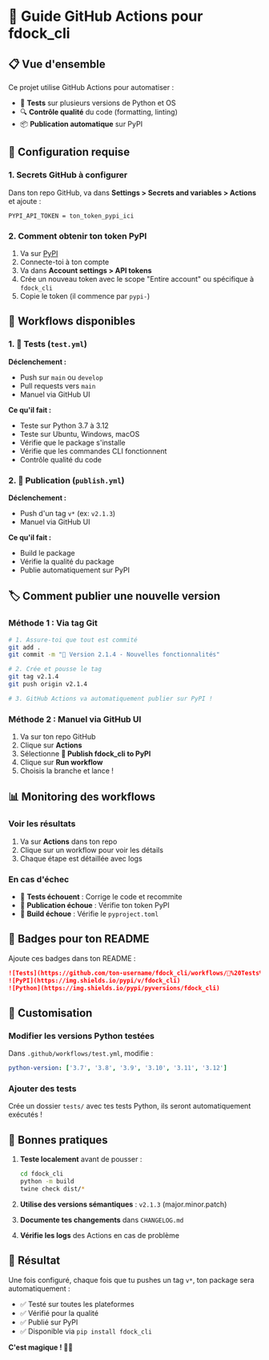 # 🚀 Guide GitHub Actions pour fdock_cli

## 📋 Vue d'ensemble

Ce projet utilise GitHub Actions pour automatiser :
- 🧪 **Tests** sur plusieurs versions de Python et OS
- 🔍 **Contrôle qualité** du code (formatting, linting)
- 📦 **Publication automatique** sur PyPI

## 🔧 Configuration requise

### 1. Secrets GitHub à configurer

Dans ton repo GitHub, va dans **Settings > Secrets and variables > Actions** et ajoute :

```
PYPI_API_TOKEN = ton_token_pypi_ici
```

### 2. Comment obtenir ton token PyPI

1. Va sur [PyPI](https://pypi.org/)
2. Connecte-toi à ton compte
3. Va dans **Account settings > API tokens**
4. Crée un nouveau token avec le scope "Entire account" ou spécifique à `fdock_cli`
5. Copie le token (il commence par `pypi-`)

## 🎯 Workflows disponibles

### 1. 🧪 Tests (`test.yml`)

**Déclenchement :**
- Push sur `main` ou `develop`
- Pull requests vers `main`
- Manuel via GitHub UI

**Ce qu'il fait :**
- Teste sur Python 3.7 à 3.12
- Teste sur Ubuntu, Windows, macOS
- Vérifie que le package s'installe
- Vérifie que les commandes CLI fonctionnent
- Contrôle qualité du code

### 2. 🚀 Publication (`publish.yml`)

**Déclenchement :**
- Push d'un tag `v*` (ex: `v2.1.3`)
- Manuel via GitHub UI

**Ce qu'il fait :**
- Build le package
- Vérifie la qualité du package
- Publie automatiquement sur PyPI

## 🏷️ Comment publier une nouvelle version

### Méthode 1 : Via tag Git

```bash
# 1. Assure-toi que tout est commité
git add .
git commit -m "🎉 Version 2.1.4 - Nouvelles fonctionnalités"

# 2. Crée et pousse le tag
git tag v2.1.4
git push origin v2.1.4

# 3. GitHub Actions va automatiquement publier sur PyPI !
```

### Méthode 2 : Manuel via GitHub UI

1. Va sur ton repo GitHub
2. Clique sur **Actions**
3. Sélectionne **🚀 Publish fdock_cli to PyPI**
4. Clique sur **Run workflow**
5. Choisis la branche et lance !

## 📊 Monitoring des workflows

### Voir les résultats

1. Va sur **Actions** dans ton repo
2. Clique sur un workflow pour voir les détails
3. Chaque étape est détaillée avec logs

### En cas d'échec

- 🔴 **Tests échouent** : Corrige le code et recommite
- 🔴 **Publication échoue** : Vérifie ton token PyPI
- 🔴 **Build échoue** : Vérifie le `pyproject.toml`

## 🎨 Badges pour ton README

Ajoute ces badges dans ton README :

```markdown
![Tests](https://github.com/ton-username/fdock_cli/workflows/🧪%20Tests%20and%20Quality%20Checks/badge.svg)
![PyPI](https://img.shields.io/pypi/v/fdock_cli)
![Python](https://img.shields.io/pypi/pyversions/fdock_cli)
```

## 🔧 Customisation

### Modifier les versions Python testées

Dans `.github/workflows/test.yml`, modifie :
```yaml
python-version: ['3.7', '3.8', '3.9', '3.10', '3.11', '3.12']
```

### Ajouter des tests

Crée un dossier `tests/` avec tes tests Python, ils seront automatiquement exécutés !

## 🎯 Bonnes pratiques

1. **Teste localement** avant de pousser :
   ```bash
   cd fdock_cli
   python -m build
   twine check dist/*
   ```

2. **Utilise des versions sémantiques** : `v2.1.3` (major.minor.patch)

3. **Documente tes changements** dans `CHANGELOG.md`

4. **Vérifie les logs** des Actions en cas de problème

## 🚀 Résultat

Une fois configuré, chaque fois que tu pushes un tag `v*`, ton package sera automatiquement :
- ✅ Testé sur toutes les plateformes
- ✅ Vérifié pour la qualité
- ✅ Publié sur PyPI
- ✅ Disponible via `pip install fdock_cli`

**C'est magique ! 🎩✨** 